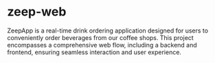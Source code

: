 # zeep-web
ZeepApp is a real-time drink ordering application designed for users to conveniently order beverages from our coffee shops. This project encompasses a comprehensive web flow, including a backend and frontend, ensuring seamless interaction and user experience.
